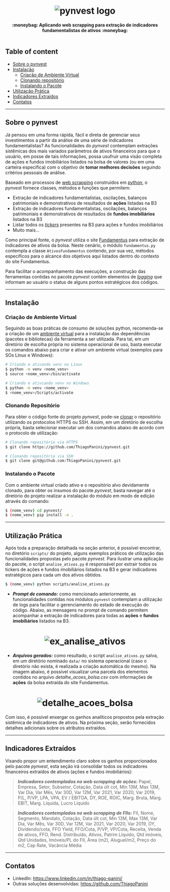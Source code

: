 <h1 align="center">
  <img src="https://i.imgur.com/dZbJrh1.png", alt="pynvest logo">
</h1>
<div align="center">
  <strong>:moneybag: Aplicando web scrapping para extração de indicadores fundamentalistas de ativos :moneybag:</strong>
</div>
<br/>

## Table of content

- [Sobre o pynvest](#sobre-o-pynvest)
- [Instalação](#instalação)
  - [Criação de Ambiente Virtual](#criação-de-ambiente-virtual)
  - [Clonando repositório](#clonando-repositório)
  - [Instalando o Pacote](#instalando-o-pacote)
- [Utilização Prática](#utilização-prática)
- [Indicadores Extraídos](#indicadores-extraídos)
- [Contatos](#contatos)

___

## Sobre o pynvest

Já pensou em uma forma rápida, fácil e direta de gerenciar seus investimentos a partir da análise de uma série de indicadores fundamentalistas? As funcionalidades do _pynvest_ contemplam extrações sistêmicas dos mais variados parâmetros de ativos financeiros para que o usuário, em posse de tais informações, possa usufruir uma visão completa de ações e fundos imobiliários listados na bolsa de valores (ou em uma carteira específica) com o objetivo de **tomar melhores decisões** seguindo critérios pessoais de análise.

Baseado em processos de [web scrapping](https://www.tecmundo.com.br/internet/215525-web-scraping-conheca-tecnica-coleta-dados.htm) construídos em [python](https://www.python.org/), o _pynvest_ fornece classes, métodos e funções que permitem:

* Extração de indicadores fundamentalistas, oscilações, balanços patrimoniais e demonstrativos de resultados de **ações** listadas na B3
* Extração de indicadores fundamentalistas, oscilações, balanços patrimoniais e demonstrativos de resultados de **fundos imobiliários** listados na B3
* Listar todos os [_tickers_](https://carteirasa.com.br/ticker-entenda-o-que-e-e-como-funciona-o-codigo-das-acoes-na-b3/) presentes na B3 para ações e fundos imobiliários
* Muito mais...

Como principal fonte, o _pynvest_ utiliza o site [Fundamentus](https://www.fundamentus.com.br/index.php) para extração de indicadores de ativos da bolsa. Neste cenário, o módulo `fundamentus.py` contempla a classe `AtivosFundamentus` contendo, por sua vez, métodos específicos para o alcance dos objetivos aqui listados dentro do contexto do site Fundamentus.

Para facilitar o acompanhamento das execuções, a construção das ferramentas contidas no pacote _pynvest_ contém elementos de [_logging_](https://docs.python.org/pt-br/3/howto/logging.html) que informam ao usuário o status de alguns pontos estratégicos dos códigos.

___

## Instalação

### Criação de Ambiente Virtual
Seguindo as boas práticas de consumo de soluções python, recomenda-se a criação de um [ambiente virtual](https://docs.python.org/pt-br/3/tutorial/venv.html) para a instalação das dependências (pacotes e bibliotecas) da ferramenta a ser utilizada. Para tal, em um diretório de escolha própria no sistema operacional de uso, basta executar os comandos abaixo para criar e ativar um ambiente virtual (exemplos para SOs Linux e Windows):

```bash
# Criando e ativando venv no Linux
$ python -m venv <nome_venv>
$ source <nome_venv>/bin/activate

# Criando e ativcando venv no Windows
$ python -m venv <nome_venv>
$ <nome_venv>/Scripts/activate
```

### Clonando Repositório
Para obter o código fonte do projeto _pynvest_, pode-se [clonar](https://www.gitkraken.com/learn/git/git-clone) o repositório utilizando os protocolos HTTPS ou SSH. Assim, em um diretório de escolha própria, basta selecionar executar um dos comandos abaixo de acordo com o protocolo de utilização:

```bash
# Clonando repositório via HTTPS
$ git clone https://github.com/ThiagoPanini/pynvest.git

# Clonando repositório via SSH
$ git clone git@github.com:ThiagoPanini/pynvest.git
```

### Instalando o Pacote
Com o ambiente virtual criado ativo e o repositório alvo devidamente clonado, para obter os insumos do pacote _pynvest_, basta navegar até o diretório do projeto realizar a instalação do módulo em modo de edição através do comando:

```bash
$ (nome_venv) cd pynvest/
$ (nome_venv) pip install -e .
```
___

## Utilização Prática
Após toda a preparação detalhada na seção anterior, é possível encontrar, no diretório `scripts/` do projeto, alguns exemplos práticos de utilização das funcionalidades propostas pelo pacote _pynvest_. Para ilustrar uma aplicação do pacote, o script `analise_ativos.py` é responsável por extrair todos os tickers de ações e fundos imobiliários listados na B3 e gerar indicadores estratégicos para cada um dos ativos obtidos.

```bash
$ (nome_venv) python scripts/analise_ativos.py
```

* **_Prompt de comando:_** como mencionado anteriormente, as funcionalidades contidas nos módulos `pynvest` contemplam a utilização de logs para facilitar o gerenciamento do estado de execução do código. Abaixo, as mensagens no prompt de comando permitem acompanhar a extração de indicadores para todas as **ações** e **fundos imobiliários** listados na B3.
<h1 align="center">
  <img src="https://i.imgur.com/Pokg1cH.png", alt="ex_analise_ativos">
</h1>

* **_Arquivos gerados:_** como resultado, o script `analise_ativos.py` salva, em um diretório nominado `data/` no sistema operacional (caso o diretório não exista, é realizada a criação automática do mesmo). Na imagem abaixo, é possível visualizar uma parcela dos elementos contidos no arquivo *detalhe_acoes_bolsa.csv* com informações de **ações** da bolsa extraída do site Fundamentus.
<h1 align="center">
  <img src="https://i.imgur.com/epCn7Bh.png", alt="detalhe_acoes_bolsa">
</h1>

Com isso, é possível enxergar os ganhos analíticos propostos pela extração sistêmica de indicadores de ativos. Na próxima seção, serão fornecidos detalhes adicionais sobre os atributos extraídos.
___

## Indicadores Extraídos
Visando propor um entendimento claro sobre os ganhos proporcionados pelo pacote _pynvest_, esta seção irá consolidar todos os indicadores financeiros extraídos de ativos (ações e fundos imobiliários):

> **_Indicadores contemplados no web scrapping de ações:_** Papel, Empresa, Setor,	Subsetor,	Cotação,	Data últ cot,	Min 13M,	Max 13M,	Var Dia,	Var Mês,	Var 30D,	Var 12M,	Var 2021,	Var 2020,	Var 2019,	P/L,	P/VP,	LPA,	VPA,	EV / EBITDA,	DY,	ROE,	ROIC,	Marg. Bruta,	Marg. EBIT,	Marg. Líquida,	Lucro Líquido

> **_Indicadores contemplados no web scrapping de FIIs:_** FII,	Nome,	Segmento,	Mandato,	Cotação,	Data últ cot,	Min 13M,	Max 13M,	Var Dia,	Var Mês,	Var 30D,	Var 12M,	Var 2021,	Var 2020,	Var 2019,	DY,	Dividendo/cota,	FFO Yield,	FFO/Cota,	P/VP,	VP/Cota,	Receita,	Venda de ativos,	FFO,	Rend. Distribuído,	Ativos,	Patrim Líquido,	Qtd imóveis,	Qtd Unidades,	Imóveis/PL do FII,	Área (m2),	Aluguel/m2,	Preço do m2,	Cap Rate,	Vacância Média

___

## Contatos

* LinkedIn: https://www.linkedin.com/in/thiago-panini/
* Outras soluções desenvolvidas: https://github.com/ThiagoPanini

